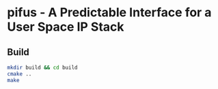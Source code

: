 # pifus - A Predictable Interface for a User Space IP Stack

## Build
```bash
mkdir build && cd build
cmake ..
make
```